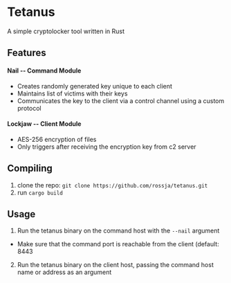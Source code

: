 # Tetanus

A simple cryptolocker tool written in Rust

## Features

#### Nail -- Command Module

* Creates randomly generated key unique to each client
* Maintains list of victims with their keys
* Communicates the key to the client via a control channel using a custom protocol

#### Lockjaw -- Client Module

* AES-256 encryption of files
* Only triggers after receiving the encryption key from c2 server

## Compiling

1. clone the repo: `git clone https://github.com/rossja/tetanus.git`
2. run `cargo build`

## Usage

1. Run the tetanus binary on the command host with the `--nail` argument
  * Make sure that the command port is reachable from the client (default: 8443
2. Run the tetanus binary on the client host, passing the command host name or address as an argument
